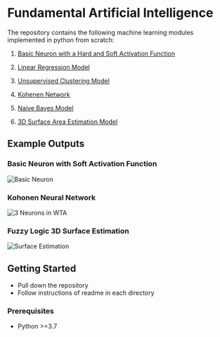 # Fundamental Artificial Intelligence 

The repository contains the following machine learning modules implemented in python from scratch:
 1) [Basic Neuron with a Hard and Soft Activation Function](https://github.com/mikeP-1107/artificial-intelligence/tree/master/Neuron_Intro)
 
 2) [Linear Regression Model](https://github.com/mikeP-1107/artificial-intelligence/tree/master/Linear_Regression)
 
 3) [Unsupervised Clustering Model](https://github.com/mikeP-1107/artificial-intelligence/tree/master/Clustering)
 
 4) [Kohenen Network](https://github.com/mikeP-1107/artificial-intelligence/tree/master/Kohonen_WTA)
 
 5) [Naive Bayes Model](https://github.com/mikeP-1107/artificial-intelligence/tree/master/Naive_Bayes)
 
 6) [3D Surface Area Estimation Model](https://github.com/mikeP-1107/artificial-intelligence/tree/master/Fuzzy_Surface_Controller)

## Example Outputs

### Basic Neuron with Soft Activation Function
![Basic Neuron](https://github.com/mikeP-1107/artificial-intelligence/blob/master/Neuron_Intro/images/soft_result.png)

### Kohonen Neural Network
![3 Neurons in WTA](https://github.com/mikeP-1107/artificial-intelligence/blob/master/Kohonen_WTA/Results/3Neurons/After%20100%20Iterations.png)

### Fuzzy Logic 3D Surface Estimation
![Surface Estimation](https://github.com/mikeP-1107/artificial-intelligence/blob/master/Fuzzy_Surface_Controller/Results/estimation_surface.png)

## Getting Started

* Pull down the repository
* Follow instructions of readme in each directory
 
### Prerequisites
* Python >=3.7
